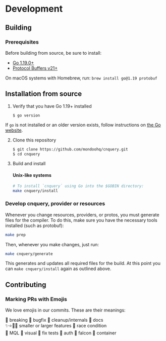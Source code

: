 # Development

## Building

### Prerequisites

Before building from source, be sure to install:

- [Go 1.19.0+](https://golang.org/dl/)
- [Protocol Buffers v21+](https://github.com/protocolbuffers/protobuf/releases)

On macOS systems with Homebrew, run: `brew install go@1.19 protobuf`

## Installation from source

1. Verify that you have Go 1.19+ installed

    ```
    $ go version
    ```

If `go` is not installed or an older version exists, follow instructions on [the Go website](https://golang.org/doc/install).

2. Clone this repository

   ```sh
   $ git clone https://github.com/mondoohq/cnquery.git
   $ cd cnquery
   ```

3. Build and install

    #### Unix-like systems
    ```sh
    # To install `cnquery` using Go into the $GOBIN directory:
    make cnquery/install
    ```

### Develop cnquery, provider or resources

Whenever you change resources, providers, or protos, you must generate files for the compiler. To do this, make sure you have the necessary tools installed (such as protobuf):

```bash
make prep
```

Then, whenever you make changes, just run:

```bash
make cnquery/generate
```

This generates and updates all required files for the build. At this point you can `make cnquery/install` again as outlined above.

## Contributing

### Marking PRs with Emojis

We love emojis in our commits. These are their meanings:

🛑 breaking 🐛 bugfix 🧹 cleanup/internals 📄 docs  
✨⭐🌟🎉 smaller or larger features 🐎 race condition  
🌙 MQL 🌈 visual 🍏 fix tests 🎫 auth 🦅 falcon 🐳 container  

